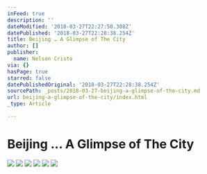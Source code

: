 ```yaml
---
inFeed: true
description: ''
dateModified: '2018-03-27T22:27:50.308Z'
datePublished: '2018-03-27T22:28:38.254Z'
title: Beijing … A Glimpse of The City
author: []
publisher:
  name: Nelson Cristo
via: {}
hasPage: true
starred: false
datePublishedOriginal: '2018-03-27T22:28:38.254Z'
sourcePath: _posts/2018-03-27-beijing-a-glimpse-of-the-city.md
url: beijing-a-glimpse-of-the-city/index.html
_type: Article

---
```

# Beijing ... A Glimpse of The City
![](https://the-grid-user-content.s3-us-west-2.amazonaws.com/1430df88-263f-4b4c-b814-78ece0d97d3d.jpg)
![](https://the-grid-user-content.s3-us-west-2.amazonaws.com/db8cfce3-5d8f-44bd-8f95-2487e5fd665f.jpg)
![](https://the-grid-user-content.s3-us-west-2.amazonaws.com/bdaead99-14ec-48e2-acdc-55e2e7245c69.jpg)
![](https://the-grid-user-content.s3-us-west-2.amazonaws.com/600396d7-a0dc-40f8-92dc-9f67ae3d6ad6.jpg)
![](https://the-grid-user-content.s3-us-west-2.amazonaws.com/324b526d-d411-496a-8785-b6da9585c3ee.jpg)
![](https://the-grid-user-content.s3-us-west-2.amazonaws.com/237529a7-5c1d-49b4-ad0a-f3f0278aacc7.jpg)